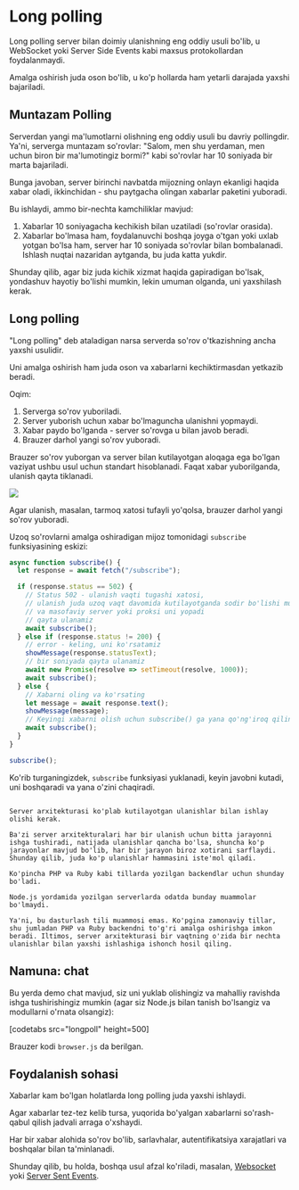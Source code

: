 # Long polling

Long polling server bilan doimiy ulanishning eng oddiy usuli bo'lib, u WebSocket yoki Server Side Events kabi maxsus protokollardan foydalanmaydi.

Amalga oshirish juda oson bo'lib, u ko'p hollarda ham yetarli darajada yaxshi bajariladi.

## Muntazam Polling

Serverdan yangi ma'lumotlarni olishning eng oddiy usuli bu davriy pollingdir. Ya'ni, serverga muntazam so'rovlar: "Salom, men shu yerdaman, men uchun biron bir ma'lumotingiz bormi?" kabi so'rovlar har 10 soniyada bir marta bajariladi.

Bunga javoban, server birinchi navbatda mijozning onlayn ekanligi haqida xabar oladi, ikkinchidan - shu paytgacha olingan xabarlar paketini yuboradi.

Bu ishlaydi, ammo bir-nechta kamchiliklar mavjud:
1. Xabarlar 10 soniyagacha kechikish bilan uzatiladi (so'rovlar orasida).
2. Xabarlar bo'lmasa ham, foydalanuvchi boshqa joyga o'tgan yoki uxlab yotgan bo'lsa ham, server har 10 soniyada so'rovlar bilan bombalanadi. Ishlash nuqtai nazaridan aytganda, bu juda katta yukdir.

Shunday qilib, agar biz juda kichik xizmat haqida gapiradigan bo'lsak, yondashuv hayotiy bo'lishi mumkin, lekin umuman olganda, uni yaxshilash kerak.

## Long polling

"Long polling" deb ataladigan narsa serverda so'rov o'tkazishning ancha yaxshi usulidir.

Uni amalga oshirish ham juda oson va xabarlarni kechiktirmasdan yetkazib beradi.

Oqim:

1. Serverga so'rov yuboriladi.
2. Server yuborish uchun xabar bo'lmaguncha ulanishni yopmaydi.
3. Xabar paydo bo'lganda - server so'rovga u bilan javob beradi.
4. Brauzer darhol yangi so'rov yuboradi.

Brauzer so'rov yuborgan va server bilan kutilayotgan aloqaga ega bo'lgan vaziyat ushbu usul uchun standart hisoblanadi. Faqat xabar yuborilganda, ulanish qayta tiklanadi.

![](long-polling.svg)

Agar ulanish, masalan, tarmoq xatosi tufayli yo'qolsa, brauzer darhol yangi so'rov yuboradi.

Uzoq so'rovlarni amalga oshiradigan mijoz tomonidagi `subscribe` funksiyasining eskizi:

```js
async function subscribe() {
  let response = await fetch("/subscribe");

  if (response.status == 502) {
    // Status 502 - ulanish vaqti tugashi xatosi,
    // ulanish juda uzoq vaqt davomida kutilayotganda sodir bo'lishi mumkin,
    // va masofaviy server yoki proksi uni yopadi
    // qayta ulanamiz
    await subscribe();
  } else if (response.status != 200) {
    // error - keling, uni ko'rsatamiz
    showMessage(response.statusText);
    // bir soniyada qayta ulanamiz
    await new Promise(resolve => setTimeout(resolve, 1000));
    await subscribe();
  } else {
    // Xabarni oling va ko'rsating
    let message = await response.text();
    showMessage(message);
    // Keyingi xabarni olish uchun subscribe() ga yana qo'ng'iroq qiling
    await subscribe();
  }
}

subscribe();
```

Ko'rib turganingizdek, `subscribe` funksiyasi yuklanadi, keyin javobni kutadi, uni boshqaradi va yana o'zini chaqiradi.

```warn header="Server ko'plab kutilayotgan ulanishlar bilan yaxshi bo'lishi kerak"

Server arxitekturasi ko'plab kutilayotgan ulanishlar bilan ishlay olishi kerak.

Ba'zi server arxitekturalari har bir ulanish uchun bitta jarayonni ishga tushiradi, natijada ulanishlar qancha bo'lsa, shuncha ko'p jarayonlar mavjud bo'lib, har bir jarayon biroz xotirani sarflaydi. Shunday qilib, juda ko'p ulanishlar hammasini iste'mol qiladi.

Ko'pincha PHP va Ruby kabi tillarda yozilgan backendlar uchun shunday bo'ladi.

Node.js yordamida yozilgan serverlarda odatda bunday muammolar bo'lmaydi.

Ya'ni, bu dasturlash tili muammosi emas. Ko'pgina zamonaviy tillar, shu jumladan PHP va Ruby backendni to'g'ri amalga oshirishga imkon beradi. Iltimos, server arxitekturasi bir vaqtning o'zida bir nechta ulanishlar bilan yaxshi ishlashiga ishonch hosil qiling.
```

## Namuna: chat

Bu yerda demo chat mavjud, siz uni yuklab olishingiz va mahalliy ravishda ishga tushirishingiz mumkin (agar siz Node.js bilan tanish bo'lsangiz va modullarni o'rnata olsangiz):

[codetabs src="longpoll" height=500]

Brauzer kodi `browser.js` da berilgan.

## Foydalanish sohasi

Xabarlar kam bo'lgan holatlarda long polling juda yaxshi ishlaydi.

Agar xabarlar tez-tez kelib tursa, yuqorida bo'yalgan xabarlarni so'rash-qabul qilish jadvali arraga o'xshaydi.

Har bir xabar alohida so'rov bo'lib, sarlavhalar, autentifikatsiya xarajatlari va boshqalar bilan ta'minlanadi.

Shunday qilib, bu holda, boshqa usul afzal ko'riladi, masalan, [Websocket](info:websocket) yoki [Server Sent Events](info:server-sent-events).
